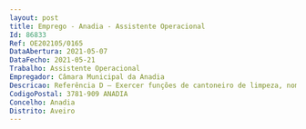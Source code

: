 ```yaml
--- 
layout: post
title: Emprego - Anadia - Assistente Operacional
Id: 86833
Ref: OE202105/0165
DataAbertura: 2021-05-07
DataFecho: 2021-05-21
Trabalho: Assistente Operacional
Empregador: Câmara Municipal da Anadia
Descricao: Referência D — Exercer funções de cantoneiro de limpeza, nomeadamente, remover lixos e equiparados, varrer e limpar ruas. Limpar sarjetas. Lavar vias públicas. Limpar chafariz. Remover lixeiras. Extirpação de ervas. Exercer ações de silvicultura preventiva, nomeadamente, da roça de matos e limpeza de povoamentos removendo a matéria combustível de espaços verdes incluíndo espaços florestais.
CodigoPostal: 3781-909 ANADIA
Concelho: Anadia
Distrito: Aveiro
--- 
```

